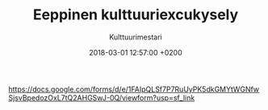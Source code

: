 ﻿---
layout: post
title: Eeppinen kulttuuriexcukysely
date: 2018-03-01 12:57:00 +0200
language: fin
author: Kulttuurimestari
categories: pääuutiset AS kulttuuri
---
https://docs.google.com/forms/d/e/1FAIpQLSf7P7RuUyPK5dkGMYtWGNfwSjsvBpedozOxL7tQ2AHGSwJ-0Q/viewform?usp=sf_link